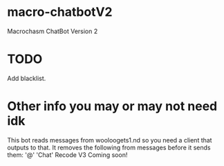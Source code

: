 # macro-chatbotV2
Macrochasm ChatBot Version 2
# TODO
Add blacklist.
# Other info you may or may not need idk
This bot reads messages from wooloogets1.nd so you need a client that outputs to that.
It removes the following from messages before it sends them: '@' 'Chat'
Recode V3 Coming soon!
